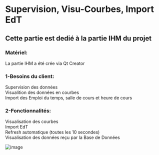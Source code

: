 # Supervision, Visu-Courbes, Import EdT

## Cette partie est dedié à la partie IHM du projet  

### Matériel:  
La partie IHM a été crée via Qt Creator 

### 1-Besoins du client:  

  Supervision des données  
  Visualition des données en courbes  
  Import des Emploi du temps, salle de cours et heure de cours  
  
### 2-Fonctionnalités:
  
  Visualisation des courbes   
  Import EdT  
  Refresh automatique (toutes les 10 secondes)  
  Visualisation des données reçu par la Base de Données  
  

  ![image](https://github.com/Knightmore1/Co2_project/assets/123626891/e44561e2-2118-4c15-affc-2447a918077a)









